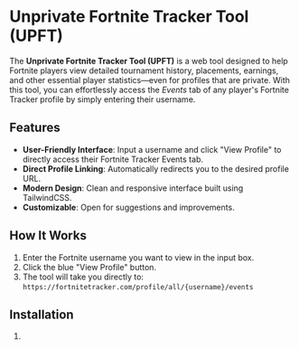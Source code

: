 # Unprivate Fortnite Tracker Tool (UPFT)

The **Unprivate Fortnite Tracker Tool (UPFT)** is a web tool designed to help Fortnite players view detailed tournament history, placements, earnings, and other essential player statistics—even for profiles that are private. With this tool, you can effortlessly access the *Events* tab of any player's Fortnite Tracker profile by simply entering their username.

## Features
- **User-Friendly Interface**: Input a username and click "View Profile" to directly access their Fortnite Tracker Events tab.
- **Direct Profile Linking**: Automatically redirects you to the desired profile URL.
- **Modern Design**: Clean and responsive interface built using TailwindCSS.
- **Customizable**: Open for suggestions and improvements.

## How It Works
1. Enter the Fortnite username you want to view in the input box.
2. Click the blue "View Profile" button.
3. The tool will take you directly to:  
   `https://fortnitetracker.com/profile/all/{username}/events`

## Installation
1. 
   ```bash
   
